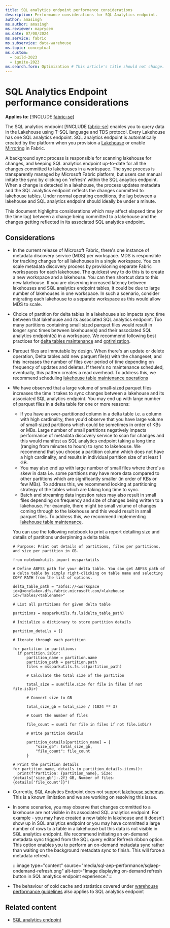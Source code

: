 ```yaml
---
title: SQL analytics endpoint performance considerations
description: Performance considerations for SQL Analytics endpoint.
author: amasingh
ms.author: amasingh
ms.reviewer: maprycem
ms.date: 07/08/2024
ms.service: fabric
ms.subservice: data-warehouse
ms.topic: conceptual
ms.custom:
  - build-2023
  - ignite-2023
ms.search.form: Optimization # This article's title should not change. If so, contact engineering.
---
```

# SQL Analytics Endpoint performance considerations

**Applies to:** [!INCLUDE [fabric-se](includes/applies-to-version/fabric-se.md)]

The SQL analytics endpoint [!INCLUDE [fabric-se](includes/fabric-se.md)] enables you to query data in the Lakehouse using T-SQL language and TDS protocol. Every Lakehouse has one SQL analytics endpoint. SQL analytics endpoint is automatically created by the platform when you provision a [Lakehouse](../data-engineering/lakehouse-overview.md) or enable [Mirroring](../database/mirrored-database/overview.md) in Fabric.

A background sync process is responsible for scanning lakehouse for changes, and keeping SQL analytics endpoint up-to-date for all the changes committed to lakehouses in a workspace. The sync process is transparently managed by Microsoft Fabric platform, but users can manual initate the sync by clicking on 'refresh' within the SQL anaytics endpoint.  When a change is detected in a lakehouse, the process updates metadata and the SQL analytics endpoint reflects the changes committed to lakehouse tables. Under normal operating conditions, the lag between a lakehouse and SQL analytics endpoint should ideally be under a minute.

This document highlights considerations which may affect elapsed time (or the time lag) between a change being committed to a lakehouse and the changes getting reflected in its associated SQL analytics endpoint.

## Considerations

- In the current release of Microsoft Fabric, there's one instance of metadata discovery service (MDS) per workspace. MDS is responsible for tracking changes for all lakehouses in a single workspace. You can scale metadata discovery process by provisioning separate Fabric workspaces for each lakehouse. The quickest way to do this is to create a new workspace and a lakehouse. You can then shortcut data to this new lakehouse. If you are observing increased latency between lakehouses and SQL analytics endpoint tables, it could be due to large number of lakehouses in one workspace. In such a scenario, consider migrating each lakehouse to a separate workspace as this would allow MDS to scale.

- Choice of partition for delta tables in a lakehouse also impacts sync time between that lakehouse and its associated SQL analytics endpoint. Too many partitions containing small sized parquet files would result in longer sync times between lakehouse(s) and their associated SQL analytics endpoint(s) in a workspace. We recommend following best practices for [delta tables maintenance](../data-engineering/lakehouse-table-maintenance.md) and [optimization](../data-engineering/delta-optimization-and-v-order.md).

- Parquet files are immutable by design. When there's an update or delete operation, Delta tables add new parquet file(s) with the changeset, and this increases the number of files over period of time depending on frequency of updates and deletes. If there's no maintenance scheduled, eventually, this pattern creates a read overhead. To address this, we recommend scheduling [lakehouse table maintenance operations](../data-engineering/lakehouse-table-maintenance.md#execute-ad-hoc-table-maintenance-on-a-delta-table-using-lakehouse)

- We have observed that a large volume of small-sized parquet files increases the time it takes to sync changes between a lakehouse and its associated SQL analytics endpoint. You may end up with large number of parquet files in a delta table for one or more reasons:
  - If you have an over-partitioned column in a delta table i.e. a column with high cardinality, then you'd observe that you have large volume of small-sized partitions which could be sometimes in order of KBs or MBs. Large number of small partitions negatively impacts performance of metadata discovery service to scan for changes and this would manifest as SQL analytics endpoint taking a long time (ranging from minutes to hours) to sync to lakehouse. We recommend that you choose a partition column which does not have a high cardinality, and results in individual partition size of at least 1 GB.
  - You may also end up with large number of small files where there's a skew in data i.e. some partitions may have more data compared to other partitions which are significantly smaller (in order of KBs or few MBs). To address this, we recommend looking at partitioning strategy of the tables which are taking long time to sync.
  - Batch and streaming data ingestion rates may also result in small files depending on frequency and size of changes being written to a lakehouse. For example, there might be small volume of changes coming through to the lakehouse and this would result in small parquet files. To address this, we recommend implementing [lakehouse table maintenance](../data-engineering/lakehouse-table-maintenance.md).
  
  You can use the following notebook to print a report detailing size and details of partitions underpinning a delta table.

  ```{python}
  # Purpose: Print out details of partitions, files per partitions, and size per partition in GB.
  
  from notebookutils import mssparkutils
  
  # Define ABFSS path for your delta table. You can get ABFSS path of a delta table by simply right-clicking on table name and selecting COPY PATH from the list of options.
  
  delta_table_path = "abfss://<workspace id>@<onelake>.dfs.fabric.microsoft.com/<lakehouse id>/Tables/<tablename>"
  
  # List all partitions for given delta table

  partitions = mssparkutils.fs.ls(delta_table_path)
  
  # Initialize a dictionary to store partition details

  partition_details = {}
  
  # Iterate through each partition

  for partition in partitions:
    if partition.isDir:
        partition_name = partition.name
        partition_path = partition.path
        files = mssparkutils.fs.ls(partition_path)
        
        # Calculate the total size of the partition

        total_size = sum(file.size for file in files if not file.isDir)
        
        # Convert size to GB

        total_size_gb = total_size / (1024 ** 3)
        
        # Count the number of files

        file_count = sum(1 for file in files if not file.isDir)
        
        # Write partition details

        partition_details[partition_name] = {
            "size_gb": total_size_gb,
            "file_count": file_count
        }
        
  # Print the partition details
  for partition_name, details in partition_details.items():
    print(f"Partition: {partition_name}, Size: {details['size_gb']:.2f} GB, Number of files: {details['file_count']}")

  ```

- Currently, SQL Analytics Endpoint does not support [lakehouse schemas](../data-engineering/lakehouse-schemas.md). This is a known limitation and we are working on resolving this issue.

- In some scenarios, you may observe that changes committed to a lakehouse are not visible in its associated SQL analytics endpoint. For example - you may have created a new table in lakehouse and it doesn't show up in SQL analytics endpoint or you may have committed a large number of rows to a table in a lakehouse but this data is not visible in SQL analytics endpoint. We recommend initiating an on-demand metadata sync trigged from the SQL query editor Refresh ribbon option. This option enables you to perform an on-demand metadata sync rather than waiting on the background metadata sync to finish. This will force a metadata refresh.
  
  :::image type="content" source="media/sql-aep-performance/sqlaep-ondemand-refresh.png" alt-text="Image displaying on-demand refresh button in SQL analytics endpoint experience.":::
  
- The behaviour of cold cache and statistics covered under [warehouse performance guidelines](guidelines-warehouse-performance.md) also applies to SQL analytics endpoint

## Related content

- [SQL analytics endpoint](get-started-lakehouse-sql-analytics-endpoint.md)